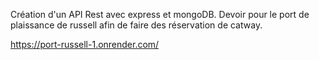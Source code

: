 Création d'un API Rest avec express et mongoDB. Devoir pour le port de plaissance de russell afin de faire des réservation de catway. 

https://port-russell-1.onrender.com/


